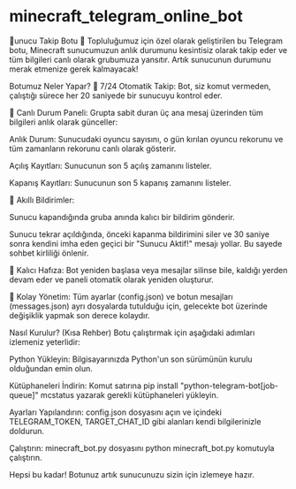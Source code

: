 # minecraft_telegram_online_bot
🌟unucu Takip Botu 🌟
Topluluğumuz için özel olarak geliştirilen bu Telegram botu, Minecraft sunucumuzun anlık durumunu kesintisiz olarak takip eder ve tüm bilgileri canlı olarak grubumuza yansıtır. Artık sunucunun durumunu merak etmenize gerek kalmayacak!

Botumuz Neler Yapar?
🔹 7/24 Otomatik Takip: Bot, siz komut vermeden, çalıştığı sürece her 20 saniyede bir sunucuyu kontrol eder.

🔹 Canlı Durum Paneli: Grupta sabit duran üç ana mesaj üzerinden tüm bilgileri anlık olarak günceller:

Anlık Durum: Sunucudaki oyuncu sayısını, o gün kırılan oyuncu rekorunu ve tüm zamanların rekorunu canlı olarak gösterir.

Açılış Kayıtları: Sunucunun son 5 açılış zamanını listeler.

Kapanış Kayıtları: Sunucunun son 5 kapanış zamanını listeler.

🔹 Akıllı Bildirimler:

Sunucu kapandığında gruba anında kalıcı bir bildirim gönderir.

Sunucu tekrar açıldığında, önceki kapanma bildirimini siler ve 30 saniye sonra kendini imha eden geçici bir "Sunucu Aktif!" mesajı yollar. Bu sayede sohbet kirliliği önlenir.

🔹 Kalıcı Hafıza: Bot yeniden başlasa veya mesajlar silinse bile, kaldığı yerden devam eder ve paneli otomatik olarak yeniden oluşturur.

🔹 Kolay Yönetim: Tüm ayarlar (config.json) ve botun mesajları (messages.json) ayrı dosyalarda tutulduğu için, gelecekte bot üzerinde değişiklik yapmak son derece kolaydır.

Nasıl Kurulur? (Kısa Rehber)
Botu çalıştırmak için aşağıdaki adımları izlemeniz yeterlidir:

Python Yükleyin: Bilgisayarınızda Python'un son sürümünün kurulu olduğundan emin olun.

Kütüphaneleri İndirin: Komut satırına pip install "python-telegram-bot[job-queue]" mcstatus yazarak gerekli kütüphaneleri yükleyin.

Ayarları Yapılandırın: config.json dosyasını açın ve içindeki TELEGRAM_TOKEN, TARGET_CHAT_ID gibi alanları kendi bilgilerinizle doldurun.

Çalıştırın: minecraft_bot.py dosyasını python minecraft_bot.py komutuyla çalıştırın.

Hepsi bu kadar! Botunuz artık sunucunuzu sizin için izlemeye hazır.
